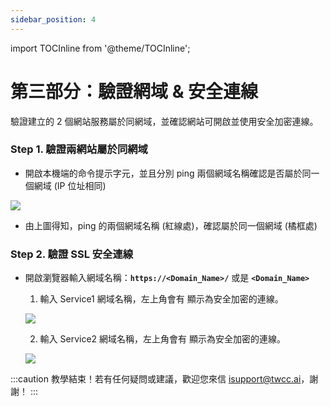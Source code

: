 ```yaml
---
sidebar_position: 4
---
```

import TOCInline from '@theme/TOCInline';

# 第三部分：驗證網域 & 安全連線

驗證建立的 2 個網站服務屬於同網域，並確認網站可開啟並使用安全加密連線。

### Step 1. 驗證兩網站屬於同網域

- 開啟本機端的命令提示字元，並且分別 ping 兩個網域名稱確認是否屬於同一個網域 (IP 位址相同)

![](https://cos.twcc.ai/SYS-MANUAL/uploads/upload_b9d2db87d47d04ee1f1cc55f8a719da1.png)

- 由上圖得知，ping 的兩個網域名稱 (紅線處)，確認屬於同一個網域 (橘框處)

### Step 2. 驗證 SSL 安全連線
- 開啟瀏覽器輸入網域名稱：**`https://<Domain_Name>/`** 或是 **`<Domain_Name>`**
   
  1. 輸入 Service1 網域名稱，左上角會有 <i class="fa fa-lock" aria-hidden="true"></i> 顯示為安全加密的連線。
   
   ![](https://cos.twcc.ai/SYS-MANUAL/uploads/upload_2117155564ebcaaec4f84388f118e303.png)


  2.  輸入 Service2 網域名稱，左上角會有 <i class="fa fa-lock" aria-hidden="true"></i> 顯示為安全加密的連線。
   
   ![](https://cos.twcc.ai/SYS-MANUAL/uploads/upload_71a27bbe14fd33fcb544704f3b7d0307.png)

:::caution
<i class="fa fa-envelope" aria-hidden="true"></i> 教學結束！若有任何疑問或建議，歡迎您來信 isupport@twcc.ai，謝謝！
:::